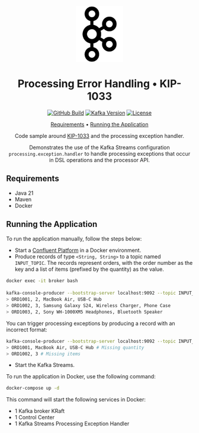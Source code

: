 <div align="center">

<img src=".readme/kafka.png" alt="Apache Kafka"/>

# Processing Error Handling • KIP-1033

[![GitHub Build](https://img.shields.io/github/actions/workflow/status/michelin/processing-error-handling/push_main.yml?branch=main&logo=github&style=for-the-badge)](https://github.com/michelin/processing-error-handling/actions/workflows/push_main.yml)
[![Kafka Version](https://img.shields.io/badge/dynamic/xml?url=https%3A%2F%2Fraw.githubusercontent.com%michelin%2Fprocessing-error-handling%2Fmain%2Fpom.xml&query=%2F*%5Blocal-name()%3D'project'%5D%2F*%5Blocal-name()%3D'properties'%5D%2F*%5Blocal-name()%3D'kafka-streams.version'%5D%2Ftext()&style=for-the-badge&logo=apachekafka&label=version)](https://github.com/michelin/processing-error-handling/blob/main/pom.xml)
[![License](https://img.shields.io/badge/License-Apache%202.0-blue.svg?logo=apache&style=for-the-badge)](https://opensource.org/licenses/Apache-2.0)

[Requirements](#requirements) • [Running the Application](#running-the-application)

Code sample around [KIP-1033](https://cwiki.apache.org/confluence/display/KAFKA/KIP-1033%3A+Add+Processing+ExceptionHandler+to+Kafka+Streams) and the processing exception handler.

Demonstrates the use of the Kafka Streams configuration `processing.exception.handler` to handle processing exceptions that occur in DSL operations and the processor API.

</div>

## Requirements

- Java 21
- Maven
- Docker

## Running the Application

To run the application manually, follow the steps below:

- Start a [Confluent Platform](https://docs.confluent.io/platform/current/quickstart/ce-docker-quickstart.html#step-1-download-and-start-cp) in a Docker environment.
- Produce records of type `<String, String>` to a topic named `INPUT_TOPIC`. The records represent orders, with the order number as the key and a list of items (prefixed by the quantity) as the value.

```bash
docker exec -it broker bash

kafka-console-producer --bootstrap-server localhost:9092 --topic INPUT_TOPIC --property parse.key=true --property key.separator=,
> ORD1001, 2, MacBook Air, USB-C Hub
> ORD1002, 3, Samsung Galaxy S24, Wireless Charger, Phone Case
> ORD1003, 2, Sony WH-1000XM5 Headphones, Bluetooth Speaker
```

You can trigger processing exceptions by producing a record with an incorrect format:

```bash
kafka-console-producer --bootstrap-server localhost:9092 --topic INPUT_TOPIC --property parse.key=true --property key.separator=,
> ORD1001, MacBook Air, USB-C Hub # Missing quantity
> ORD1002, 3 # Missing items
```

- Start the Kafka Streams.

To run the application in Docker, use the following command:

```bash
docker-compose up -d
```

This command will start the following services in Docker:

- 1 Kafka broker KRaft
- 1 Control Center
- 1 Kafka Streams Processing Exception Handler